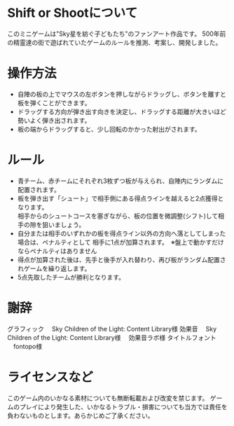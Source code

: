 # Shift or Shootについて
このミニゲームは"Sky星を紡ぐ子どもたち"のファンアート作品です。
500年前の精霊達の街で遊ばれていたゲームのルールを推測、考案し、開発しました。

# 操作方法
- 自陣の板の上でマウスの左ボタンを押しながらドラッグし、ボタンを離すと板を弾くことができます。
- ドラッグする方向が弾き出す向きを決定し、ドラッグする距離が大きいほど勢いよく弾き出されます。
- 板の端からドラッグすると、少し回転のかかった射出がされます。

# ルール
- 青チーム、赤チームにそれぞれ3枚ずつ板が与えられ、自陣内にランダムに配置されます。
- 板を弾き出す「シュート」で相手側にある得点ラインを越えると2点獲得となります。  
  相手からのシュートコースを塞ぎながら、板の位置を微調整(シフト)して相手の隙を狙いましょう。
- 自分または相手のいずれかの板を得点ライン以外の方向へ落としてしまった場合は、ペナルティとして
  相手に1点が加算されます。　※盤上で動かすだけならペナルティはありません
- 得点が加算された後は、先手と後手が入れ替わり、再び板がランダム配置されゲームを繰り返します。
- 5点先取したチームが勝利となります。

# 謝辞
グラフィック
　Sky Children of the Light: Content Library様
効果音
　Sky Children of the Light: Content Library様
　効果音ラボ様
タイトルフォント
　fontopo様

# ライセンスなど
このゲーム内のいかなる素材についても無断転載および改変を禁じます。
ゲームのプレイにより発生した、いかなるトラブル・損害についても当方では責任を負わないものとします。あらかじめご了承ください。
